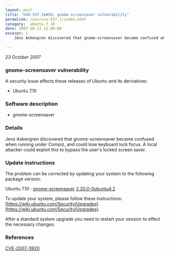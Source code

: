```yaml
---
layout: post
title: "USN-537-1&#58; gnome-screensaver vulnerability"
permalink: /usn/usn-537-1/index.html
category:  ubuntu-7.10
date: 2007-10-23 12:00:00
excerpt: |
    Jens Askengren discovered that gnome-screensaver became confused when running under Compiz, and could lose keyboard lock focus.  A local attacker could exploit this to bypass the user&#39;s locked screen saver. 
    
--- 
```

 
 

*23 October 2007*

### gnome-screensaver vulnerability

A security issue affects these releases of Ubuntu and its derivatives:

* Ubuntu 7.10

### Software description

* gnome-screensaver 

### Details

Jens Askengren discovered that gnome-screensaver became confused when running under Compiz, and could lose keyboard lock focus. A local attacker could exploit this to bypass the user&#39;s locked screen saver. 

### Update instructions

The problem can be corrected by updating your system to the following package version:

Ubuntu 7.10
 : [gnome-screensaver](https://launchpad.net/ubuntu/+source/gnome-screensaver) <span> [2.20.0-0ubuntu4.2](https://launchpad.net/ubuntu/+source/gnome-screensaver/2.20.0-0ubuntu4.2) </span> 

To update your system, please follow these instructions: [https://wiki.ubuntu.com/Security/Upgrades](https://wiki.ubuntu.com/Security/Upgrades).

After a standard system upgrade you need to restart your session to effect the necessary changes. 

### References

 
 [CVE-2007-3920](http://people.ubuntu.com/~ubuntu-security/cve/CVE-2007-3920)
 

